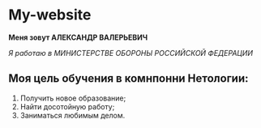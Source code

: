 # My-website
**Меня зовут АЛЕКСАНДР ВАЛЕРЬЕВИЧ**

_Я работаю в МИНИСТЕРСТВЕ ОБОРОНЫ РОССИЙСКОЙ ФЕДЕРАЦИИ_

## Моя цель обучения в комнпонни Нетологии:
1. Получить новое образование;
2. Найти досотойную работу;
3. Заниматься любимым делом.
